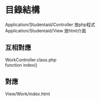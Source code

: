 ﻿
# 目錄結構
Application/Studentaid/Controller 放php程式<br>
Application/Studentaid/View 放html介面<br>
## 互相對應
WorkController.class.php<br>
function index()<br>
## 對應
View/Work/index.html<br>